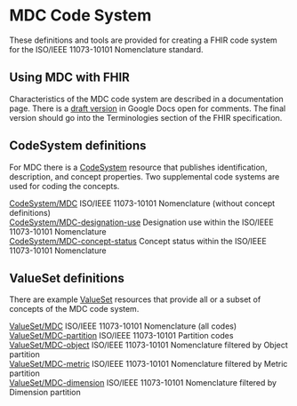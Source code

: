 # MDC Code System

These definitions and tools are provided for creating a FHIR code system for the ISO/IEEE 11073-10101 Nomenclature standard.

## Using MDC with FHIR
Characteristics of the MDC code system are described in a documentation page. There is a [draft version](https://docs.google.com/document/d/1Msh8z6sNCtI2koxf1kpObkmxNcVd6mS_6bTr6JDZOd0/edit?usp=sharing) in Google Docs open for comments. The final version should go into the Terminologies section of the FHIR specification.

## CodeSystem definitions
For MDC there is a [CodeSystem](http://hl7.org/fhir/codesystem.html) resource that publishes identification, description, and concept properties. Two supplemental code systems are used for coding the concepts.

[CodeSystem/MDC](CodeSystem/CodeSystem-MDC.xml) ISO/IEEE 11073-10101 Nomenclature (without concept definitions)  
[CodeSystem/MDC-designation-use](CodeSystem/CodeSystem-MDC-designation-use.xml) Designation use within the ISO/IEEE 11073-10101 Nomenclature  
[CodeSystem/MDC-concept-status](CodeSystem/CodeSystem-MDC-concept-status.xml) Concept status within the ISO/IEEE 11073-10101 Nomenclature  

## ValueSet definitions
There are example [ValueSet](http://hl7.org/fhir/valueset.html) resources that provide all or a subset of concepts of the MDC code system.

[ValueSet/MDC](ValueSet/ValueSet-MDC.xml) ISO/IEEE 11073-10101 Nomenclature (all codes)  
[ValueSet/MDC-partition](ValueSet/ValueSet-MDC-partition.xml) ISO/IEEE 11073-10101 Partition codes  
[ValueSet/MDC-object](ValueSet/ValueSet-MDC-object.xml) ISO/IEEE 11073-10101 Nomenclature filtered by Object partition  
[ValueSet/MDC-metric](ValueSet/ValueSet-MDC-metric.xml) ISO/IEEE 11073-10101 Nomenclature filtered by Metric partition  
[ValueSet/MDC-dimension](ValueSet/ValueSet-MDC-dimension.xml) ISO/IEEE 11073-10101 Nomenclature filtered by Dimension partition  
